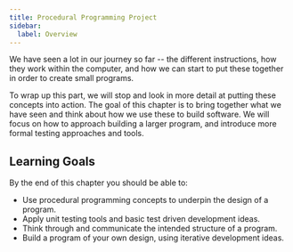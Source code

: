 ```yaml
---
title: Procedural Programming Project
sidebar:
  label: Overview
---
```


We have seen a lot in our journey so far -- the different instructions, how they work within the computer, and how we can start to put these together in order to create small programs.

To wrap up this part, we will stop and look in more detail at putting these concepts into action. The goal of this chapter is to bring together what we have seen and think about how we use these to build software. We will focus on how to approach building a larger program, and introduce more formal testing approaches and tools.

## Learning Goals

By the end of this chapter you should be able to:

- Use procedural programming concepts to underpin the design of a program.
- Apply unit testing tools and basic test driven development ideas.
- Think through and communicate the intended structure of a program.
- Build a program of your own design, using iterative development ideas.
